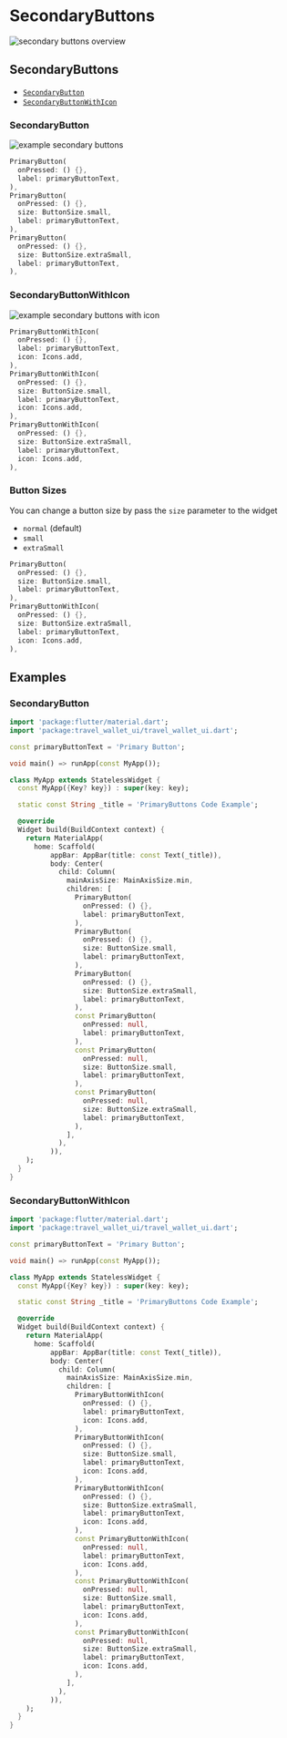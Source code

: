 # SecondaryButtons

![secondary buttons overview](/img/docs/core-components/buttons/secondary-buttons/secondary-buttons-overview.png)

## SecondaryButtons

- [`SecondaryButton`](#secondarybutton)
- [`SecondaryButtonWithIcon`](#secondarybuttonwithicon)

### SecondaryButton
![example secondary buttons](/img/docs/core-components/buttons/secondary-buttons/example-secondary-button.png)

```dart
PrimaryButton(
  onPressed: () {},
  label: primaryButtonText,
),
PrimaryButton(
  onPressed: () {},
  size: ButtonSize.small,
  label: primaryButtonText,
),
PrimaryButton(
  onPressed: () {},
  size: ButtonSize.extraSmall,
  label: primaryButtonText,
),
```

### SecondaryButtonWithIcon
![example secondary buttons with icon](/img/docs/core-components/buttons/secondary-buttons/example-secondary-button-with-icon.png)

```dart
PrimaryButtonWithIcon(
  onPressed: () {},
  label: primaryButtonText,
  icon: Icons.add,
),
PrimaryButtonWithIcon(
  onPressed: () {},
  size: ButtonSize.small,
  label: primaryButtonText,
  icon: Icons.add,
),
PrimaryButtonWithIcon(
  onPressed: () {},
  size: ButtonSize.extraSmall,
  label: primaryButtonText,
  icon: Icons.add,
),
```

### Button Sizes

You can change a button size by pass the `size` parameter to the widget

- `normal` (default)
- `small`
- `extraSmall`

```dart
PrimaryButton(
  onPressed: () {},
  size: ButtonSize.small,
  label: primaryButtonText,
),
PrimaryButtonWithIcon(
  onPressed: () {},
  size: ButtonSize.extraSmall,
  label: primaryButtonText,
  icon: Icons.add,
),
```

## Examples

### SecondaryButton

```dart
import 'package:flutter/material.dart';
import 'package:travel_wallet_ui/travel_wallet_ui.dart';

const primaryButtonText = 'Primary Button';

void main() => runApp(const MyApp());

class MyApp extends StatelessWidget {
  const MyApp({Key? key}) : super(key: key);

  static const String _title = 'PrimaryButtons Code Example';

  @override
  Widget build(BuildContext context) {
    return MaterialApp(
      home: Scaffold(
          appBar: AppBar(title: const Text(_title)),
          body: Center(
            child: Column(
              mainAxisSize: MainAxisSize.min,
              children: [
                PrimaryButton(
                  onPressed: () {},
                  label: primaryButtonText,
                ),
                PrimaryButton(
                  onPressed: () {},
                  size: ButtonSize.small,
                  label: primaryButtonText,
                ),
                PrimaryButton(
                  onPressed: () {},
                  size: ButtonSize.extraSmall,
                  label: primaryButtonText,
                ),
                const PrimaryButton(
                  onPressed: null,
                  label: primaryButtonText,
                ),
                const PrimaryButton(
                  onPressed: null,
                  size: ButtonSize.small,
                  label: primaryButtonText,
                ),
                const PrimaryButton(
                  onPressed: null,
                  size: ButtonSize.extraSmall,
                  label: primaryButtonText,
                ),
              ],
            ),
          )),
    );
  }
}
```

### SecondaryButtonWithIcon

```dart
import 'package:flutter/material.dart';
import 'package:travel_wallet_ui/travel_wallet_ui.dart';

const primaryButtonText = 'Primary Button';

void main() => runApp(const MyApp());

class MyApp extends StatelessWidget {
  const MyApp({Key? key}) : super(key: key);

  static const String _title = 'PrimaryButtons Code Example';

  @override
  Widget build(BuildContext context) {
    return MaterialApp(
      home: Scaffold(
          appBar: AppBar(title: const Text(_title)),
          body: Center(
            child: Column(
              mainAxisSize: MainAxisSize.min,
              children: [
                PrimaryButtonWithIcon(
                  onPressed: () {},
                  label: primaryButtonText,
                  icon: Icons.add,
                ),
                PrimaryButtonWithIcon(
                  onPressed: () {},
                  size: ButtonSize.small,
                  label: primaryButtonText,
                  icon: Icons.add,
                ),
                PrimaryButtonWithIcon(
                  onPressed: () {},
                  size: ButtonSize.extraSmall,
                  label: primaryButtonText,
                  icon: Icons.add,
                ),
                const PrimaryButtonWithIcon(
                  onPressed: null,
                  label: primaryButtonText,
                  icon: Icons.add,
                ),
                const PrimaryButtonWithIcon(
                  onPressed: null,
                  size: ButtonSize.small,
                  label: primaryButtonText,
                  icon: Icons.add,
                ),
                const PrimaryButtonWithIcon(
                  onPressed: null,
                  size: ButtonSize.extraSmall,
                  label: primaryButtonText,
                  icon: Icons.add,
                ),
              ],
            ),
          )),
    );
  }
}
```
